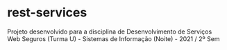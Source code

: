 # rest-services
Projeto desenvolvido para a disciplina de Desenvolvimento de Serviços Web Seguros (Turma U) - Sistemas de Informação (Noite) - 2021 / 2º Sem
